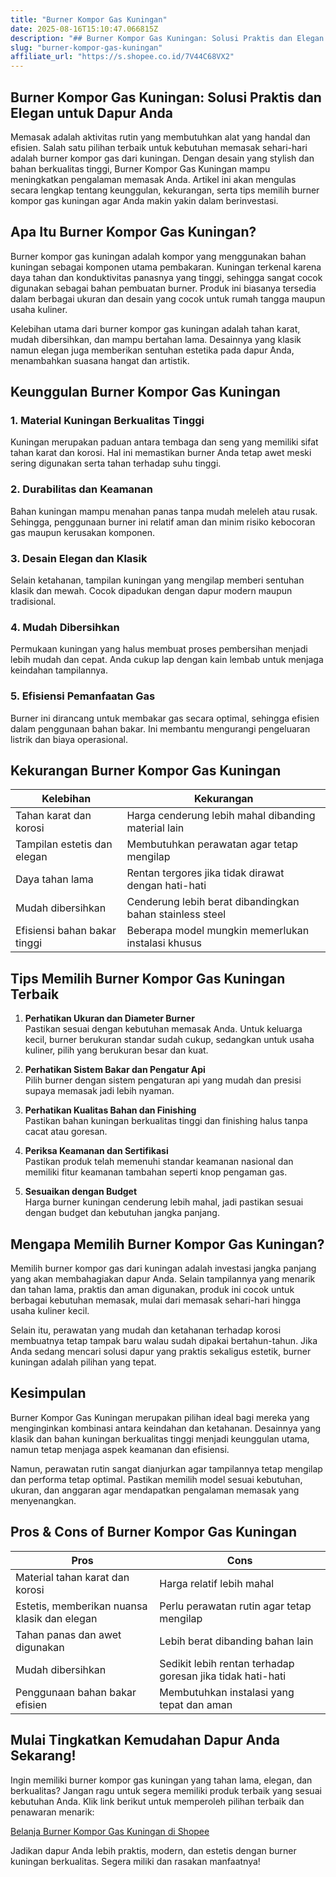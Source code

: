 ```yaml
---
title: "Burner Kompor Gas Kuningan"
date: 2025-08-16T15:10:47.066815Z
description: "## Burner Kompor Gas Kuningan: Solusi Praktis dan Elegan untuk Dapur Anda..."
slug: "burner-kompor-gas-kuningan"
affiliate_url: "https://s.shopee.co.id/7V44C68VX2"
---
```

## Burner Kompor Gas Kuningan: Solusi Praktis dan Elegan untuk Dapur Anda

Memasak adalah aktivitas rutin yang membutuhkan alat yang handal dan efisien. Salah satu pilihan terbaik untuk kebutuhan memasak sehari-hari adalah burner kompor gas dari kuningan. Dengan desain yang stylish dan bahan berkualitas tinggi, Burner Kompor Gas Kuningan mampu meningkatkan pengalaman memasak Anda. Artikel ini akan mengulas secara lengkap tentang keunggulan, kekurangan, serta tips memilih burner kompor gas kuningan agar Anda makin yakin dalam berinvestasi.

## Apa Itu Burner Kompor Gas Kuningan?

Burner kompor gas kuningan adalah kompor yang menggunakan bahan kuningan sebagai komponen utama pembakaran. Kuningan terkenal karena daya tahan dan konduktivitas panasnya yang tinggi, sehingga sangat cocok digunakan sebagai bahan pembuatan burner. Produk ini biasanya tersedia dalam berbagai ukuran dan desain yang cocok untuk rumah tangga maupun usaha kuliner.

Kelebihan utama dari burner kompor gas kuningan adalah tahan karat, mudah dibersihkan, dan mampu bertahan lama. Desainnya yang klasik namun elegan juga memberikan sentuhan estetika pada dapur Anda, menambahkan suasana hangat dan artistik.

## Keunggulan Burner Kompor Gas Kuningan

### 1. Material Kuningan Berkualitas Tinggi
Kuningan merupakan paduan antara tembaga dan seng yang memiliki sifat tahan karat dan korosi. Hal ini memastikan burner Anda tetap awet meski sering digunakan serta tahan terhadap suhu tinggi.

### 2. Durabilitas dan Keamanan
Bahan kuningan mampu menahan panas tanpa mudah meleleh atau rusak. Sehingga, penggunaan burner ini relatif aman dan minim risiko kebocoran gas maupun kerusakan komponen.

### 3. Desain Elegan dan Klasik
Selain ketahanan, tampilan kuningan yang mengilap memberi sentuhan klasik dan mewah. Cocok dipadukan dengan dapur modern maupun tradisional.

### 4. Mudah Dibersihkan
Permukaan kuningan yang halus membuat proses pembersihan menjadi lebih mudah dan cepat. Anda cukup lap dengan kain lembab untuk menjaga keindahan tampilannya.

### 5. Efisiensi Pemanfaatan Gas
Burner ini dirancang untuk membakar gas secara optimal, sehingga efisien dalam penggunaan bahan bakar. Ini membantu mengurangi pengeluaran listrik dan biaya operasional.

## Kekurangan Burner Kompor Gas Kuningan

| Kelebihan | Kekurangan |
|------------|-------------|
| Tahan karat dan korosi | Harga cenderung lebih mahal dibanding material lain |
| Tampilan estetis dan elegan | Membutuhkan perawatan agar tetap mengilap |
| Daya tahan lama | Rentan tergores jika tidak dirawat dengan hati-hati |
| Mudah dibersihkan | Cenderung lebih berat dibandingkan bahan stainless steel |
| Efisiensi bahan bakar tinggi | Beberapa model mungkin memerlukan instalasi khusus |

## Tips Memilih Burner Kompor Gas Kuningan Terbaik

1. **Perhatikan Ukuran dan Diameter Burner**  
Pastikan sesuai dengan kebutuhan memasak Anda. Untuk keluarga kecil, burner berukuran standar sudah cukup, sedangkan untuk usaha kuliner, pilih yang berukuran besar dan kuat.

2. **Perhatikan Sistem Bakar dan Pengatur Api**  
Pilih burner dengan sistem pengaturan api yang mudah dan presisi supaya memasak jadi lebih nyaman.

3. **Perhatikan Kualitas Bahan dan Finishing**  
Pastikan bahan kuningan berkualitas tinggi dan finishing halus tanpa cacat atau goresan.

4. **Periksa Keamanan dan Sertifikasi**  
Pastikan produk telah memenuhi standar keamanan nasional dan memiliki fitur keamanan tambahan seperti knop pengaman gas.

5. **Sesuaikan dengan Budget**  
Harga burner kuningan cenderung lebih mahal, jadi pastikan sesuai dengan budget dan kebutuhan jangka panjang.

## Mengapa Memilih Burner Kompor Gas Kuningan?

Memilih burner kompor gas dari kuningan adalah investasi jangka panjang yang akan membahagiakan dapur Anda. Selain tampilannya yang menarik dan tahan lama, praktis dan aman digunakan, produk ini cocok untuk berbagai kebutuhan memasak, mulai dari memasak sehari-hari hingga usaha kuliner kecil.

Selain itu, perawatan yang mudah dan ketahanan terhadap korosi membuatnya tetap tampak baru walau sudah dipakai bertahun-tahun. Jika Anda sedang mencari solusi dapur yang praktis sekaligus estetik, burner kuningan adalah pilihan yang tepat.

## Kesimpulan

Burner Kompor Gas Kuningan merupakan pilihan ideal bagi mereka yang menginginkan kombinasi antara keindahan dan ketahanan. Desainnya yang klasik dan bahan kuningan berkualitas tinggi menjadi keunggulan utama, namun tetap menjaga aspek keamanan dan efisiensi.

Namun, perawatan rutin sangat dianjurkan agar tampilannya tetap mengilap dan performa tetap optimal. Pastikan memilih model sesuai kebutuhan, ukuran, dan anggaran agar mendapatkan pengalaman memasak yang menyenangkan.

## Pros & Cons of Burner Kompor Gas Kuningan

| Pros | Cons |
|--------|---------|
| Material tahan karat dan korosi | Harga relatif lebih mahal |
| Estetis, memberikan nuansa klasik dan elegan | Perlu perawatan rutin agar tetap mengilap |
| Tahan panas dan awet digunakan | Lebih berat dibanding bahan lain |
| Mudah dibersihkan | Sedikit lebih rentan terhadap goresan jika tidak hati-hati |
| Penggunaan bahan bakar efisien | Membutuhkan instalasi yang tepat dan aman |

## Mulai Tingkatkan Kemudahan Dapur Anda Sekarang!

Ingin memiliki burner kompor gas kuningan yang tahan lama, elegan, dan berkualitas? Jangan ragu untuk segera memiliki produk terbaik yang sesuai kebutuhan Anda. Klik link berikut untuk memperoleh pilihan terbaik dan penawaran menarik:  

[Belanja Burner Kompor Gas Kuningan di Shopee](https://s.shopee.co.id/7V44C68VX2)

Jadikan dapur Anda lebih praktis, modern, dan estetis dengan burner kuningan berkualitas. Segera miliki dan rasakan manfaatnya!